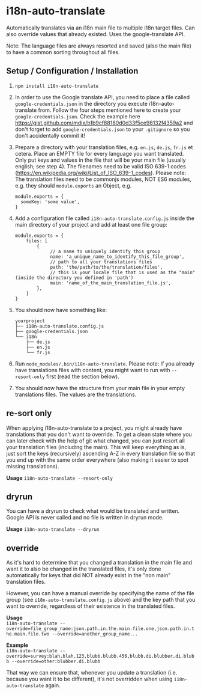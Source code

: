 # i18n-auto-translate 
Automatically translates via an i18n main file to multiple i18n target files. Can also override values that already
existed. Uses the google-translate API.     
     
Note: The language files are always resorted and saved (also the main file) to have a common sorting throughout all files.

## Setup / Configuration / Installation
1. `npm install i18n-auto-translate`
2. In order to use the Google translate API, you need to place a file called `google-credentials.json` 
   in the directory you execute i18n-auto-translate from. Follow the four steps mentioned here to create 
   your `google-credentials.json`. Check the example here https://gist.github.com/mdix/b1b9cf88180d0d33f5ce98132f4359a2 
   and don't forget to add `google-credentials.json` to your `.gitignore` so you don't accidentally commit it!

3. Prepare a directory with your translation files, e.g. `en.js`, `de.js`, `fr.js` et cetera. Place an EMPTY file
for every language you want translated. Only put keys and values in the file that will be your main file 
(usually english; see step 4). The filenames need to be valid ISO 639-1 codes (https://en.wikipedia.org/wiki/List_of_ISO_639-1_codes).
   Please note: The translation files need to be commonjs modules, NOT ES6 modules, e.g. they should `module.exports` an Object, e.g.

   ```
   module.exports = {
     someKey: 'some value',
   }
   ```

4. Add a configuration file called `i18n-auto-translate.config.js` inside the main directory of your project and 
add at least one file group: 
    ```
    module.exports = {
        files: [
            {
                 // a name to uniquely identify this group
                 name: 'a_unique_name_to_identify_this_file_group', 
                 // path to all your translations files
                 path: 'the/path/to/the/translation/files', 
                 // this is your locale file that is used as the "main" (inside the directory you defined in 'path')
                 main: 'name_of_the_main_translation_file.js',
            },
        ]
    }
    ```

5. You should now have something like:
    ```
    yourproject
    ├── i18n-auto-translate.config.js
    ├── google-credentials.json
    └── i18n
        ├── de.js
        ├── en.js
        └── fr.js
    ```

6. Run `node_modules/.bin/i18n-auto-translate`. Please note: If you already have translations files with content, you might want to run
with `--resort-only` first (read the section below).
   
7. You should now have the structure from your main file in your empty translations files. The values are the translations.

## re-sort only
When applying i18n-auto-translate to a project, you might already have translations that you don't want to override.
To get a clean state where you can later check with the help of git what changed, you can just resort all your translation
files (including the main). This will keep everything as is, just sort the keys (recursively) ascending A-Z in every
translation file so that you end up with the same order everywhere (also making it easier to spot missing translations).

**Usage**
`i18n-auto-translate --resort-only`

## dryrun
You can have a dryrun to check what would be translated and written. Google API is never called and no file is written in dryrun mode.

**Usage**
`i18n-auto-translate --dryrun`

## override
As it's hard to determine that you changed a translation in the main file and want it to also be changed in the 
translated files, it's only done automatically for keys that did NOT already exist in the "non main" translation files.    

However, you can have a manual override by specifying the name of the file group (see `i18n-auto-translate.config.js` above) 
and the key path that you want to override, regardless of their existence in the translated files.     

**Usage**    
`i18n-auto-translate --override=file_group_name:json.path.in.the.main.file.one,json.path.in.the.main.file.two --override=another_group_name...`

**Example**   
`i18n-auto-translate --override=survey:blah.blah.123,blubb.blubb.456,blubb.di.blubber.di.blubb --override=other:blubber.di.blubb`

That way we can ensure that, whenever you update a translation (i.e. because you want it to be different), it's not overridden when
using `i18n-auto-translate` again. 
